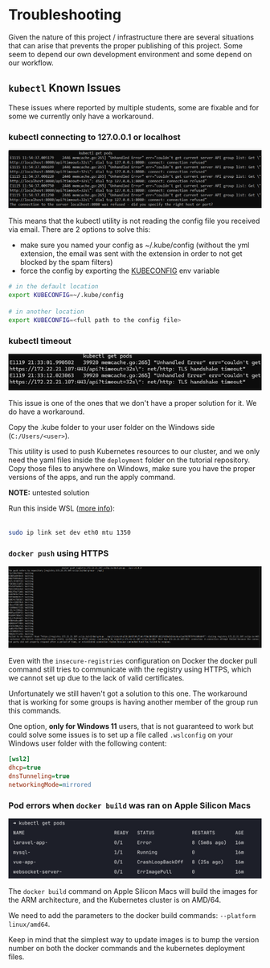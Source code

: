 # Troubleshooting

Given the nature of this project / infrastructure there are several situations that can arise that prevents the proper publishing of this project. Some seem to depend our own development environment and some depend on our workflow.

## `kubectl` Known Issues

These issues where reported by multiple students, some are fixable and for some we currently only have a workaround.

### kubectl connecting to 127.0.0.1 or localhost

![Kubectl connecting locally](./assets/dad-issue-0.png)

This means that the kubectl utility is not reading the config file you received via email. There are 2 options to solve this:

- make sure you named your config as ~/.kube/config (without the yml extension, the email was sent with the extension in order to not get blocked by the spam filters)
- force the config by exporting the [KUBECONFIG](https://kubernetes.io/docs/concepts/configuration/organize-cluster-access-kubeconfig/#the-kubeconfig-environment-variable) env variable

```bash
# in the default location
export KUBECONFIG=~/.kube/config

# in another location
export KUBECONFIG=<full path to the config file>

```

### kubectl timeout

![kubectl timeout](./assets/dad-issue-1.png)

This issue is one of the ones that we don't have a proper solution for it. We do have a workaround.

Copy the .kube folder to your user folder on the Windows side (`C:/Users/<user>`).

This utility is used to push Kubernetes resources to our cluster, and we only need the yaml files inside the `deployment` folder on the tutorial repository. Copy those files to anywhere on Windows, make sure you have the proper versions of the apps, and run the apply command.

**NOTE:** untested solution

Run this inside WSL ([more info](https://stackoverflow.com/questions/59958274/unable-to-connect-to-the-server-net-http-tls-handshake-timeout)):

```bash

sudo ip link set dev eth0 mtu 1350

```

### `docker push` using HTTPS

![docker push HTTPS](./assets/dad-issue-2.png)

Even with the `insecure-registries` configuration on Docker the docker pull command still tries to communicate with the registry using HTTPS, which we cannot set up due to the lack of valid certificates.

Unfortunately we still haven't got a solution to this one. The workaround that is working for some groups is having another member of the group run this commands.

One option, **only for Windows 11** users, that is not guaranteed to work but could solve some issues is to set up a file called `.wslconfig` on your Windows user folder with the following content:

```ini
[wsl2]
dhcp=true
dnsTunneling=true
networkingMode=mirrored

```

### Pod errors when `docker build` was ran on Apple Silicon Macs

![Mac Docker Build](./assets/dad-issue-3.png)

The `docker build` command on Apple Silicon Macs will build the images for the ARM architecture, and the Kubernetes cluster is on AMD/64.

We need to add the parameters to the docker build commands: `--platform linux/amd64`.

Keep in mind that the simplest way to update images is to bump the version number on both the docker commands and the kubernetes deployment files.

